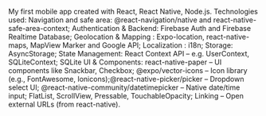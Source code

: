 My first mobile app created with React, React Native, Node.js.
Technologies used:
Navigation and safe area: @react-navigation/native and react-native-safe-area-context;
Authentication & Backend: Firebase Auth and Firebase Realtime Database;
Geolocation & Mapping : Expo-location, react-native-maps, MapView Marker and Google API;
Localization : i18n;
Storage: AsyncStorage;
State Management: React Context API – e.g. UserContext, SQLiteContext;
SQLite
UI & Components: react-native-paper – UI components like Snackbar, Checkbox; @expo/vector-icons – Icon library (e.g., FontAwesome, Ionicons);@react-native-picker/picker – Dropdown select UI;
@react-native-community/datetimepicker – Native date/time input; FlatList, ScrollView, Pressable, TouchableOpacity;
Linking – Open external URLs (from react-native).

